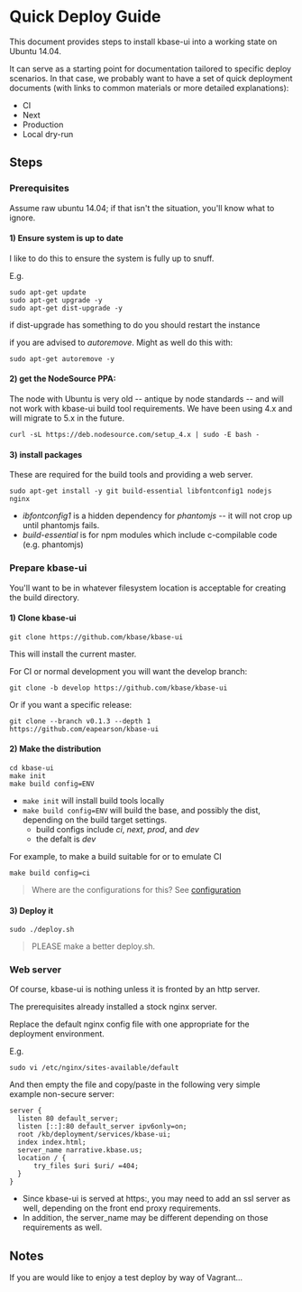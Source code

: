 # Quick Deploy Guide

This document provides steps to install kbase-ui into a working state on Ubuntu 14.04.

It can serve as a starting point for documentation tailored to specific deploy scenarios. In that case, we probably want to have a set of quick deployment documents (with links to common materials or more detailed explanations):

- CI
- Next
- Production
- Local dry-run

## Steps

### Prerequisites

Assume raw ubuntu 14.04; if that isn't the situation, you'll know what to ignore.

#### 1) Ensure system is up to date

I like to do this to ensure the  system is fully up to snuff.

E.g.

```
sudo apt-get update
sudo apt-get upgrade -y
sudo apt-get dist-upgrade -y
```

if dist-upgrade has something to do you should restart the instance

if you are advised to *autoremove*. Might as well do this with:

```
sudo apt-get autoremove -y
```


#### 2) get the NodeSource PPA:

The node with Ubuntu is very old -- antique by node standards -- and will not work with kbase-ui build tool requirements. We have been using 4.x and will migrate to 5.x in the future.

```
curl -sL https://deb.nodesource.com/setup_4.x | sudo -E bash -
```

#### 3) install packages

These are required for the build tools and providing a web server.

```
sudo apt-get install -y git build-essential libfontconfig1 nodejs nginx
```

- *ibfontconfig1* is a hidden dependency for *phantomjs* -- it will not crop up until phantomjs fails.
- *build-essential* is for npm modules which include c-compilable code (e.g. phantomjs)

### Prepare kbase-ui

You'll want to be in whatever filesystem location is acceptable for creating the build directory.

#### 1) Clone kbase-ui

```
git clone https://github.com/kbase/kbase-ui
```

This will install the current master. 

For CI or normal development you will want the develop branch:

```
git clone -b develop https://github.com/kbase/kbase-ui
```

Or if you want a specific release:

```
git clone --branch v0.1.3 --depth 1 https://github.com/eapearson/kbase-ui
```

#### 2) Make the distribution

```
cd kbase-ui
make init
make build config=ENV
```

- ```make init``` will install build tools locally
- ```make build config=ENV``` will build the base, and possibly the dist, depending on the build target settings.
    - build configs include *ci*, *next*, *prod*, and *dev*
    - the defalt is *dev*

For example, to make a build suitable for or to emulate CI

```
make build config=ci
```

> Where are the configurations for this? See [configuration](configuration.md)

#### 3) Deploy it

```
sudo ./deploy.sh
```

> PLEASE make a better deploy.sh.

### Web server

Of course, kbase-ui is nothing unless it is fronted by an http server.

The prerequisites already installed a stock nginx server.

Replace the default nginx config file with one appropriate for the deployment environment.

E.g. 

```
sudo vi /etc/nginx/sites-available/default
```

And then empty the file and copy/paste in the following very simple example non-secure server:

```
server {
  listen 80 default_server;
  listen [::]:80 default_server ipv6only=on;
  root /kb/deployment/services/kbase-ui;
  index index.html;
  server_name narrative.kbase.us;
  location / {
      try_files $uri $uri/ =404;
  }
}
```

- Since kbase-ui is served at https:, you may need to add an ssl server as well, depending on the front end proxy requirements.
- In addition, the server_name may be different depending on those requirements as well.


## Notes

If you are would like to enjoy a test deploy by way of Vagrant...

